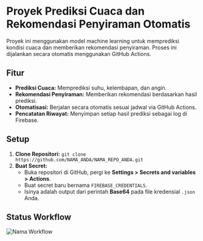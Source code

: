 # Proyek Prediksi Cuaca dan Rekomendasi Penyiraman Otomatis

Proyek ini menggunakan model machine learning untuk memprediksi kondisi cuaca dan memberikan rekomendasi penyiraman. Proses ini dijalankan secara otomatis menggunakan GitHub Actions.

## Fitur
- **Prediksi Cuaca:** Memprediksi suhu, kelembapan, dan angin.
- **Rekomendasi Penyiraman:** Memberikan rekomendasi berdasarkan hasil prediksi.
- **Otomatisasi:** Berjalan secara otomatis sesuai jadwal via GitHub Actions.
- **Pencatatan Riwayat:** Menyimpan setiap hasil prediksi sebagai log di Firebase.

## Setup
1. **Clone Repositori:** `git clone https://github.com/NAMA_ANDA/NAMA_REPO_ANDA.git`
2. **Buat Secret:**
   - Buka repositori di GitHub, pergi ke **Settings > Secrets and variables > Actions**.
   - Buat secret baru bernama `FIREBASE_CREDENTIALS`.
   - Isinya adalah output dari perintah **Base64** pada file kredensial `.json` Anda.

## Status Workflow
![Nama Workflow](https://github.com/NAMA_ANDA/NAMA_REPO_ANDA/actions/workflows/run_prediction.yml/badge.svg)
